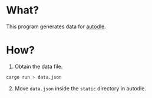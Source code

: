 # What?
This program generates data for [autodle](https://github.com/ArkStructCodes/autodle).

# How?

1. Obtain the data file.
```bash
cargo run > data.json
```
2. Move `data.json` inside the `static` directory in autodle.
